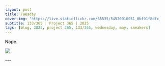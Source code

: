 ```yaml
---
layout: post
title: Tuesday
cover-img: "https://live.staticflickr.com/65535/54520910051_0bf01f8dfc_3k.jpg"
subtitle: 133/365 | Project 365 | 2025
tags: [blog, 2025, project 365, 133/365, wednesday, may, sneakers]
---
```

<style>
  .intro-header.big-img {
    background-position:center; 
  }
</style>
Nope.
<p class="post-img-wrap">
  <img src="https://live.staticflickr.com/65535/54520910051_0bf01f8dfc_3k.jpg">
</p>
---
